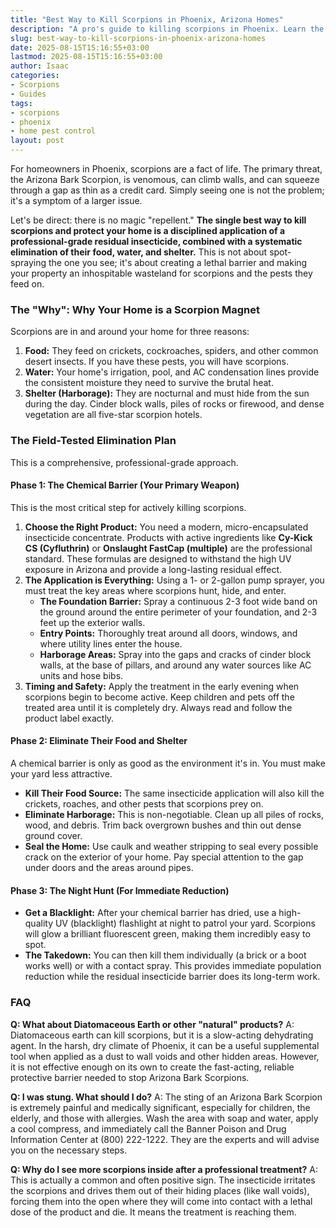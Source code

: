 ```yaml
---
title: "Best Way to Kill Scorpions in Phoenix, Arizona Homes"
description: "A pro's guide to killing scorpions in Phoenix. Learn the most effective insecticides, the critical areas you must treat, and the essential safety measures for your family."
slug: best-way-to-kill-scorpions-in-phoenix-arizona-homes
date: 2025-08-15T15:16:55+03:00
lastmod: 2025-08-15T15:16:55+03:00
author: Isaac
categories:
- Scorpions
- Guides
tags:
- scorpions
- phoenix
- home pest control
layout: post
---
```

For homeowners in Phoenix, scorpions are a fact of life. The primary threat, the Arizona Bark Scorpion, is venomous, can climb walls, and can squeeze through a gap as thin as a credit card. Simply seeing one is not the problem; it's a symptom of a larger issue.

Let's be direct: there is no magic "repellent." **The single best way to kill scorpions and protect your home is a disciplined application of a professional-grade residual insecticide, combined with a systematic elimination of their food, water, and shelter.** This is not about spot-spraying the one you see; it's about creating a lethal barrier and making your property an inhospitable wasteland for scorpions and the pests they feed on.

### The "Why": Why Your Home is a Scorpion Magnet

Scorpions are in and around your home for three reasons:

1.  **Food:** They feed on crickets, cockroaches, spiders, and other common desert insects. If you have these pests, you will have scorpions.
2.  **Water:** Your home's irrigation, pool, and AC condensation lines provide the consistent moisture they need to survive the brutal heat.
3.  **Shelter (Harborage):** They are nocturnal and must hide from the sun during the day. Cinder block walls, piles of rocks or firewood, and dense vegetation are all five-star scorpion hotels.

### The Field-Tested Elimination Plan

This is a comprehensive, professional-grade approach.

#### Phase 1: The Chemical Barrier (Your Primary Weapon)

This is the most critical step for actively killing scorpions.

1.  **Choose the Right Product:** You need a modern, micro-encapsulated insecticide concentrate. Products with active ingredients like **Cy-Kick CS (Cyfluthrin)** or **Onslaught FastCap (multiple)** are the professional standard. These formulas are designed to withstand the high UV exposure in Arizona and provide a long-lasting residual effect.
2.  **The Application is Everything:** Using a 1- or 2-gallon pump sprayer, you must treat the key areas where scorpions hunt, hide, and enter.
    *   **The Foundation Barrier:** Spray a continuous 2-3 foot wide band on the ground around the entire perimeter of your foundation, and 2-3 feet up the exterior walls.
    *   **Entry Points:** Thoroughly treat around all doors, windows, and where utility lines enter the house.
    *   **Harborage Areas:** Spray into the gaps and cracks of cinder block walls, at the base of pillars, and around any water sources like AC units and hose bibs.
3.  **Timing and Safety:** Apply the treatment in the early evening when scorpions begin to become active. Keep children and pets off the treated area until it is completely dry. Always read and follow the product label exactly.

#### Phase 2: Eliminate Their Food and Shelter

A chemical barrier is only as good as the environment it's in. You must make your yard less attractive.

*   **Kill Their Food Source:** The same insecticide application will also kill the crickets, roaches, and other pests that scorpions prey on.
*   **Eliminate Harborage:** This is non-negotiable. Clean up all piles of rocks, wood, and debris. Trim back overgrown bushes and thin out dense ground cover.
*   **Seal the Home:** Use caulk and weather stripping to seal every possible crack on the exterior of your home. Pay special attention to the gap under doors and the areas around pipes.

#### Phase 3: The Night Hunt (For Immediate Reduction)

*   **Get a Blacklight:** After your chemical barrier has dried, use a high-quality UV (blacklight) flashlight at night to patrol your yard. Scorpions will glow a brilliant fluorescent green, making them incredibly easy to spot.
*   **The Takedown:** You can then kill them individually (a brick or a boot works well) or with a contact spray. This provides immediate population reduction while the residual insecticide barrier does its long-term work.

### FAQ

**Q: What about Diatomaceous Earth or other "natural" products?**
A: Diatomaceous earth can kill scorpions, but it is a slow-acting dehydrating agent. In the harsh, dry climate of Phoenix, it can be a useful supplemental tool when applied as a dust to wall voids and other hidden areas. However, it is not effective enough on its own to create the fast-acting, reliable protective barrier needed to stop Arizona Bark Scorpions.

**Q: I was stung. What should I do?**
A: The sting of an Arizona Bark Scorpion is extremely painful and medically significant, especially for children, the elderly, and those with allergies. Wash the area with soap and water, apply a cool compress, and immediately call the Banner Poison and Drug Information Center at (800) 222-1222. They are the experts and will advise you on the necessary steps.

**Q: Why do I see more scorpions inside after a professional treatment?**
A: This is actually a common and often positive sign. The insecticide irritates the scorpions and drives them out of their hiding places (like wall voids), forcing them into the open where they will come into contact with a lethal dose of the product and die. It means the treatment is reaching them.
